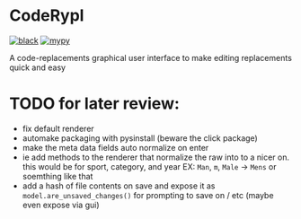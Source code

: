 # CodeRypl

[![black](https://github.com/TG-Techie/CodeRypl/actions/workflows/black.yml/badge.svg?branch=main)](https://github.com/TG-Techie/CodeRypl/actions/workflows/black.yml)
[![mypy](https://github.com/TG-Techie/CodeRypl/actions/workflows/mypy.yml/badge.svg?branch=main)](https://github.com/TG-Techie/CodeRypl/actions/workflows/mypy.yml)

A code-replacements graphical user interface to make editing replacements quick and easy

# TODO for later review:

- fix default renderer
- automake packaging with pysinstall (beware the click package)
- make the meta data fields auto normalize on enter
- ie add methods to the renderer that normalize the raw into to a nicer on. this would be for sport, category, and year
  EX: `Man`, `m`, `Male` -> `Mens` or soemthing like that
- add a hash of file contents on save and expose it as `model.are_unsaved_changes()` for prompting to save on / etc (maybe even expose via gui)

